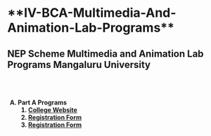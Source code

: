 <H1> **IV-BCA-Multimedia-And-Animation-Lab-Programs** </H1>
<h2>NEP Scheme Multimedia and Animation Lab Programs Mangaluru University</h2>
<br><br><b>
<ol type="A"><li>Part A Programs 
  <ol type="1"><li><a href="A1.html"> College Website </li>
               <li><a href="A2.html"> Registration Form </li>
                <li><a href="A2.html"> Registration Form </li>
    


